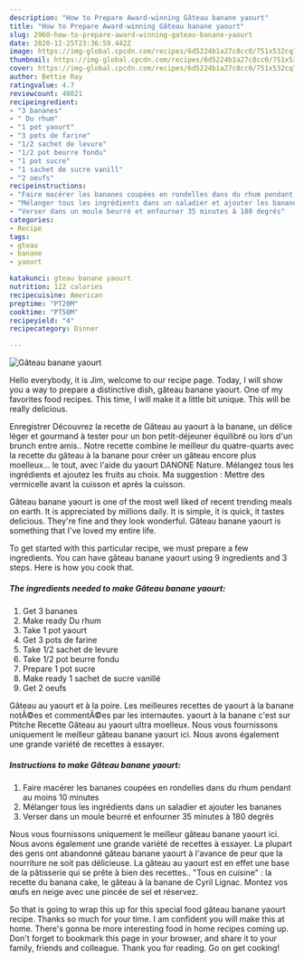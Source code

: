 ```yaml
---
description: "How to Prepare Award-winning Gâteau banane yaourt"
title: "How to Prepare Award-winning Gâteau banane yaourt"
slug: 2960-how-to-prepare-award-winning-gateau-banane-yaourt
date: 2020-12-25T23:36:59.442Z
image: https://img-global.cpcdn.com/recipes/6d5224b1a27c8cc0/751x532cq70/gateau-banane-yaourt-photo-principale-de-la-recette.jpg
thumbnail: https://img-global.cpcdn.com/recipes/6d5224b1a27c8cc0/751x532cq70/gateau-banane-yaourt-photo-principale-de-la-recette.jpg
cover: https://img-global.cpcdn.com/recipes/6d5224b1a27c8cc0/751x532cq70/gateau-banane-yaourt-photo-principale-de-la-recette.jpg
author: Bettie Ray
ratingvalue: 4.7
reviewcount: 40021
recipeingredient:
- "3 bananes"
- " Du rhum"
- "1 pot yaourt"
- "3 pots de farine"
- "1/2 sachet de levure"
- "1/2 pot beurre fondu"
- "1 pot sucre"
- "1 sachet de sucre vanill"
- "2 oeufs"
recipeinstructions:
- "Faire macérer les bananes coupées en rondelles dans du rhum pendant au moins 10 minutes"
- "Mélanger tous les ingrédients dans un saladier et ajouter les bananes"
- "Verser dans un moule beurré et enfourner 35 minutes à 180 degrés"
categories:
- Recipe
tags:
- gteau
- banane
- yaourt

katakunci: gteau banane yaourt 
nutrition: 122 calories
recipecuisine: American
preptime: "PT20M"
cooktime: "PT50M"
recipeyield: "4"
recipecategory: Dinner

---
```



![Gâteau banane yaourt](https://img-global.cpcdn.com/recipes/6d5224b1a27c8cc0/751x532cq70/gateau-banane-yaourt-photo-principale-de-la-recette.jpg)

Hello everybody, it is Jim, welcome to our recipe page. Today, I will show you a way to prepare a distinctive dish, gâteau banane yaourt. One of my favorites food recipes. This time, I will make it a little bit unique. This will be really delicious.

Enregistrer Découvrez la recette de Gâteau au yaourt à la banane, un délice léger et gourmand à tester pour un bon petit-déjeuner équilibré ou lors d&#39;un brunch entre amis.. Notre recette combine le meilleur du quatre-quarts avec la recette du gâteau à la banane pour créer un gâteau encore plus moelleux… le tout, avec l&#39;aide du yaourt DANONE Nature. Mélangez tous les ingrédients et ajoutez les fruits au choix. Ma suggestion : Mettre des vermicelle avant la cuisson et après la cuisson.

Gâteau banane yaourt is one of the most well liked of recent trending meals on earth. It is appreciated by millions daily. It is simple, it is quick, it tastes delicious. They're fine and they look wonderful. Gâteau banane yaourt is something that I've loved my entire life.


To get started with this particular recipe, we must prepare a few ingredients. You can have gâteau banane yaourt using 9 ingredients and 3 steps. Here is how you cook that.

<!--inarticleads1-->

##### The ingredients needed to make Gâteau banane yaourt:

1. Get 3 bananes
1. Make ready  Du rhum
1. Take 1 pot yaourt
1. Get 3 pots de farine
1. Take 1/2 sachet de levure
1. Take 1/2 pot beurre fondu
1. Prepare 1 pot sucre
1. Make ready 1 sachet de sucre vanillé
1. Get 2 oeufs


Gâteau au yaourt et à la poire. Les meilleures recettes de yaourt à la banane notÃ©es et commentÃ©es par les internautes. yaourt à la banane c&#39;est sur Ptitche Recette Gâteau au yaourt ultra moelleux. Nous vous fournissons uniquement le meilleur gâteau banane yaourt ici. Nous avons également une grande variété de recettes à essayer. 

<!--inarticleads2-->

##### Instructions to make Gâteau banane yaourt:

1. Faire macérer les bananes coupées en rondelles dans du rhum pendant au moins 10 minutes
1. Mélanger tous les ingrédients dans un saladier et ajouter les bananes
1. Verser dans un moule beurré et enfourner 35 minutes à 180 degrés


Nous vous fournissons uniquement le meilleur gâteau banane yaourt ici. Nous avons également une grande variété de recettes à essayer. La plupart des gens ont abandonné gâteau banane yaourt à l&#39;avance de peur que la nourriture ne soit pas délicieuse. La gâteau au yaourt est en effet une base de la pâtisserie qui se prête à bien des recettes.. &#34;Tous en cuisine&#34; : la recette du banana cake, le gâteau à la banane de Cyril Lignac. Montez vos œufs en neige avec une pincée de sel et réservez. 

So that is going to wrap this up for this special food gâteau banane yaourt recipe. Thanks so much for your time. I am confident you will make this at home. There's gonna be more interesting food in home recipes coming up. Don't forget to bookmark this page in your browser, and share it to your family, friends and colleague. Thank you for reading. Go on get cooking!
